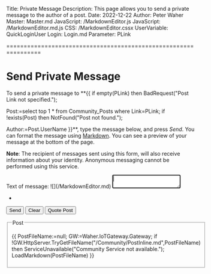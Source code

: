 Title: Private Message
Description: This page allows you to send a private message to the author of a post.
Date: 2022-12-22
Author: Peter Waher
Master: Master.md
JavaScript: /MarkdownEditor.js
JavaScript: /MarkdownEditor.md.js
CSS: /MarkdownEditor.cssx
UserVariable: QuickLoginUser
Login: Login.md
Parameter: PLink

================================================================

Send Private Message
======================

To send a private message to **{{
if empty(PLink) then BadRequest("Post Link not specified.");
	
Post:=select top 1 * from Community_Posts where Link=PLink;
if !exists(Post) then NotFound("Post not found.");

Author:=Post.UserName
}}**, type the message below, and press *Send*. You can format the message using 
[Markdown](/Markdown.md). You can see a preview of your message at the bottom of the page.

**Note**: The recipient of messages sent using this form, will also receive information about your identity. Anonymous
messaging cannot be performed using this service.

<form>

<input type="hidden" name="Type" id="Type" value="Message"/>
<input type="hidden" name="Title" id="Title" value=""/>
<input type="hidden" name="ReferenceLink" id="ReferenceLink" value="{{PLink}}"/>
<input type="hidden" name="Tag" id="Tag"/>

<p>
<label for="Text">Text of message:</label>  
![](/MarkdownEditor.md)
<textarea name="Text" id="Text" onkeydown="TrapTab(this,DefaultProperties(),event)" onpaste="PasteContent(this,DefaultProperties(),event)" oninput="AdaptSize(this)" autofocus required>
</textarea>
</p>

<p>
<ul id="Tags" class="Tags noTags">
<li id="EndOfTags" class="EndOfTags"/>
</ul>
</p>

<button id="CreateButton" type="button" class="posButton" onclick="SendMessage()">Send</button>
<button type="button" class="negButton" onclick="ClearPost()">Clear</button>
<button type="button" onclick="QuotePost('{{PLink}}',DefaultProperties())">Quote Post</button>

</form>
<fieldset>
<legend>Post</legend>

{{
PostFileName:=null;
GW:=Waher.IoTGateway.Gateway;
if !GW.HttpServer.TryGetFileName("/Community/PostInline.md",PostFileName) then ServiceUnavailable("Community Service not available.");
LoadMarkdown(PostFileName)
}}

</fieldset>